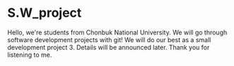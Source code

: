 # S.W_project
 Hello, we're students from Chonbuk National University. We will go through software development projects with git!
We will do our best as a small development project 3. Details will be announced later. Thank you for listening to me.
